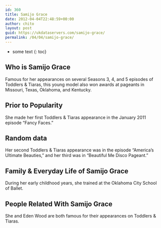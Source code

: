 ```yaml
---
id: 360
title: Samijo Grace
date: 2012-04-04T22:48:59+00:00
author: chito
layout: post
guid: https://ukdataservers.com/samijo-grace/
permalink: /04/04/samijo-grace/
---
```


* some text
{: toc}


## Who is  Samijo Grace
                  
                  
                  
Famous for her appearances on several Seasons 3, 4, and 5 episodes of Toddlers & Tiaras, this young model also won awards at pageants in Missouri, Texas, Oklahoma, and Kentucky.
                  
                
                
                
## Prior to Popularity 
                  
                  
                  
She made her first Toddlers & Tiaras appearance in the January 2011 episode &#8220;Fancy Faces.&#8221;
                  
                
                
                
## Random data 
                  
                  
                  
Her second Toddlers & Tiaras appearance was in the episode &#8220;America&#8217;s Ultimate Beauties,&#8221; and her third was in &#8220;Beautiful Me Disco Pageant.&#8221;
                  
                
                
                
## Family & Everyday Life of Samijo Grace
                  
                  
                  
During her early childhood years, she trained at the Oklahoma City School of Ballet.
                  
                
                
                
## People Related With  Samijo Grace
                  
                  
                  
She and Eden Wood are both famous for their appearances on Toddlers & Tiaras.
                  
                
              
            
          
          
          
    
    
  
